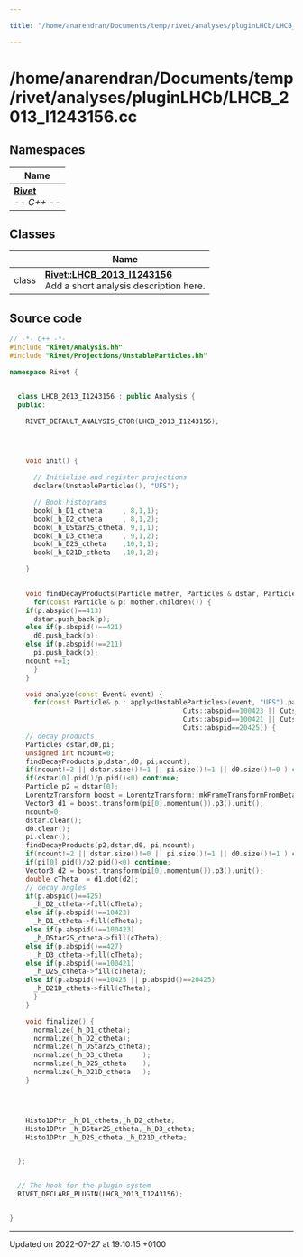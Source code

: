 ```yaml
---

title: "/home/anarendran/Documents/temp/rivet/analyses/pluginLHCb/LHCB_2013_I1243156.cc"

---
```


# /home/anarendran/Documents/temp/rivet/analyses/pluginLHCb/LHCB_2013_I1243156.cc



## Namespaces

| Name           |
| -------------- |
| **[Rivet](http://example.org/namespaces/namespacerivet/)** <br>-*- C++ -*-  |

## Classes

|                | Name           |
| -------------- | -------------- |
| class | **[Rivet::LHCB_2013_I1243156](http://example.org/classes/classrivet_1_1lhcb__2013__i1243156/)** <br>Add a short analysis description here.  |




## Source code

```cpp
// -*- C++ -*-
#include "Rivet/Analysis.hh"
#include "Rivet/Projections/UnstableParticles.hh"

namespace Rivet {


  class LHCB_2013_I1243156 : public Analysis {
  public:

    RIVET_DEFAULT_ANALYSIS_CTOR(LHCB_2013_I1243156);




    void init() {

      // Initialise and register projections
      declare(UnstableParticles(), "UFS");

      // Book histograms
      book(_h_D1_ctheta     , 8,1,1);
      book(_h_D2_ctheta     , 8,1,2);
      book(_h_DStar2S_ctheta, 9,1,1);
      book(_h_D3_ctheta     , 9,1,2);
      book(_h_D2S_ctheta    ,10,1,1);
      book(_h_D21D_ctheta   ,10,1,2);

    }

    
    void findDecayProducts(Particle mother, Particles & dstar, Particles & d0, Particles & pi,unsigned int & ncount) {
      for(const Particle & p: mother.children()) {
    if(p.abspid()==413)
      dstar.push_back(p);
    else if(p.abspid()==421)
      d0.push_back(p);
    else if(p.abspid()==211)
      pi.push_back(p);
    ncount +=1;
      }
    }

    void analyze(const Event& event) {
      for(const Particle& p : apply<UnstableParticles>(event, "UFS").particles(Cuts::abspid==425 || Cuts::abspid==10423 ||
                                           Cuts::abspid==100423 || Cuts::abspid==427||
                                           Cuts::abspid==100421 || Cuts::abspid==10425||
                                           Cuts::abspid==20425)) {
    // decay products
    Particles dstar,d0,pi;
    unsigned int ncount=0;
    findDecayProducts(p,dstar,d0, pi,ncount);
    if(ncount!=2 || dstar.size()!=1 || pi.size()!=1 || d0.size()!=0 ) continue;
    if(dstar[0].pid()/p.pid()<0) continue;
    Particle p2 = dstar[0];
    LorentzTransform boost = LorentzTransform::mkFrameTransformFromBeta(p2.momentum().betaVec());
    Vector3 d1 = boost.transform(pi[0].momentum()).p3().unit();
    ncount=0;
    dstar.clear();
    d0.clear();
    pi.clear();
    findDecayProducts(p2,dstar,d0, pi,ncount);
    if(ncount!=2 || dstar.size()!=0 || pi.size()!=1 || d0.size()!=1 ) continue;
    if(pi[0].pid()/p2.pid()<0) continue;
    Vector3 d2 = boost.transform(pi[0].momentum()).p3().unit();
    double cTheta  = d1.dot(d2);
    // decay angles
    if(p.abspid()==425)
      _h_D2_ctheta->fill(cTheta);
    else if(p.abspid()==10423)
      _h_D1_ctheta->fill(cTheta);
    else if(p.abspid()==100423)
      _h_DStar2S_ctheta->fill(cTheta);
    else if(p.abspid()==427)
      _h_D3_ctheta->fill(cTheta);
    else if(p.abspid()==100421)
      _h_D2S_ctheta->fill(cTheta);
    else if(p.abspid()==10425 || p.abspid()==20425)
      _h_D21D_ctheta->fill(cTheta);
      }
    }

    void finalize() {
      normalize(_h_D1_ctheta);
      normalize(_h_D2_ctheta);
      normalize(_h_DStar2S_ctheta);
      normalize(_h_D3_ctheta     );
      normalize(_h_D2S_ctheta    );
      normalize(_h_D21D_ctheta   );
    }




    Histo1DPtr _h_D1_ctheta,_h_D2_ctheta;
    Histo1DPtr _h_DStar2S_ctheta,_h_D3_ctheta;
    Histo1DPtr _h_D2S_ctheta,_h_D21D_ctheta;


  };


  // The hook for the plugin system
  RIVET_DECLARE_PLUGIN(LHCB_2013_I1243156);


}
```


-------------------------------

Updated on 2022-07-27 at 19:10:15 +0100
